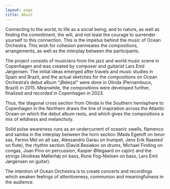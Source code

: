 ```yaml
---
layout: page
title: About
---
```

Connecting to the world, to life as a social being, and to nature, as well as finding the commitment, the will, and not least the courage to surrender yourself to this connection. This is the impetus behind the music of Ocean Orchestra. This wish for cohesion permeates the compositions, arrangements, as well as the interplay between the participants.

The project consists of musicians from the jazz and world music scene in Copenhagen and was created by composer and guitarist Lars Emil Jørgensen. The initial ideas emerged after travels and music studies in Spain and Brazil, and the actual sketches for the compositions on Ocean Orchestra’s debut album “¡Beleza!” were done in Olinda (Pernambuco, Brazil) in 2015. Meanwhile, the compositions were developed further, finalized and recorded in Copenhagen in 2023.

Thus, the diagonal cross section from Olinda in the Southern hemisphere to Copenhagen in the Northern draws the line of inspiration across the Atlantic Ocean on which the debut album rests, and which gives the compositions a mix of wildness and melancholy.

Solid pulse awareness runs as an undercurrent of oceanic swells, flamenco and samba in the interplay between the horn section (Mads Egetoft on tenor sax, Fermo Mel on alt sax, Alessandro Garau on trumpet, Jens Erik Raasted on flute), the rhythm section (David Besiakov on drums, Michael Finding on congas, Juan Pino on percussion, Kasper Øllegaard on cajón) and the strings (Andreas Møllerhøj on bass, Rune Fog-Nielsen on bass, Lars Emil Jørgensen on guitar).

The intention of Ocean Orchestra is to create concerts and recordings which awaken feelings of attentiveness, communion and meaningfulness in the audience.
